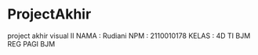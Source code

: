 # ProjectAkhir
project akhir visual II
NAMA : Rudiani
NPM : 2110010178
KELAS : 4D TI BJM REG PAGI BJM
